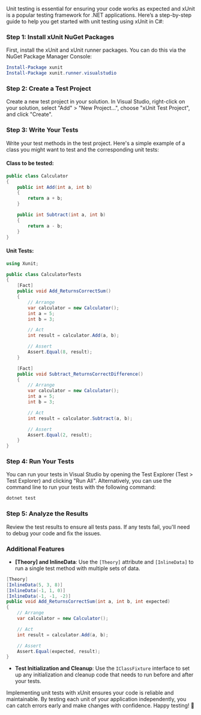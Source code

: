 ﻿Unit testing is essential for ensuring your code works as expected and xUnit is a popular testing framework for .NET applications. Here’s a step-by-step guide to help you get started with unit testing using xUnit in C#:

### Step 1: Install xUnit NuGet Packages
First, install the xUnit and xUnit runner packages. You can do this via the NuGet Package Manager Console:

```powershell
Install-Package xunit
Install-Package xunit.runner.visualstudio
```

### Step 2: Create a Test Project
Create a new test project in your solution. In Visual Studio, right-click on your solution, select "Add" > "New Project...", choose "xUnit Test Project", and click "Create".

### Step 3: Write Your Tests
Write your test methods in the test project. Here's a simple example of a class you might want to test and the corresponding unit tests:

#### Class to be tested:
```csharp
public class Calculator
{
    public int Add(int a, int b)
    {
        return a + b;
    }

    public int Subtract(int a, int b)
    {
        return a - b;
    }
}
```

#### Unit Tests:
```csharp
using Xunit;

public class CalculatorTests
{
    [Fact]
    public void Add_ReturnsCorrectSum()
    {
        // Arrange
        var calculator = new Calculator();
        int a = 5;
        int b = 3;

        // Act
        int result = calculator.Add(a, b);

        // Assert
        Assert.Equal(8, result);
    }

    [Fact]
    public void Subtract_ReturnsCorrectDifference()
    {
        // Arrange
        var calculator = new Calculator();
        int a = 5;
        int b = 3;

        // Act
        int result = calculator.Subtract(a, b);

        // Assert
        Assert.Equal(2, result);
    }
}
```

### Step 4: Run Your Tests
You can run your tests in Visual Studio by opening the Test Explorer (Test > Test Explorer) and clicking "Run All". Alternatively, you can use the command line to run your tests with the following command:

```powershell
dotnet test
```

### Step 5: Analyze the Results
Review the test results to ensure all tests pass. If any tests fail, you'll need to debug your code and fix the issues.

### Additional Features
- **[Theory] and InlineData**: Use the `[Theory]` attribute and `[InlineData]` to run a single test method with multiple sets of data.

```csharp
[Theory]
[InlineData(5, 3, 8)]
[InlineData(-1, 1, 0)]
[InlineData(-1, -1, -2)]
public void Add_ReturnsCorrectSum(int a, int b, int expected)
{
    // Arrange
    var calculator = new Calculator();

    // Act
    int result = calculator.Add(a, b);

    // Assert
    Assert.Equal(expected, result);
}
```

- **Test Initialization and Cleanup**: Use the `IClassFixture` interface to set up any initialization and cleanup code that needs to run before and after your tests.

Implementing unit tests with xUnit ensures your code is reliable and maintainable. By testing each unit of your application independently, you can catch errors early and make changes with confidence. Happy testing! 🚀
